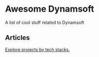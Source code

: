 # Awesome Dynamsoft

A list of cool stuff related to Dynamsoft 

## Articles

[Explore projects by tech stacks.](tech-stacks/index.md)

